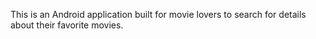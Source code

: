 This is an Android application built for movie lovers to search for details about their favorite movies.